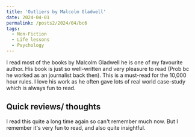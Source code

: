 ```yaml
---
title: 'Outliers by Malcolm Gladwell'
date: 2024-04-01
permalink: /posts2/2024/04/bc6
tags:
  - Non-Fiction
  - Life lessons
  - Psychology
---
```


I read most of the books by Malcolm Gladwell he is one of my favourite author. His book is just so well-written and very pleasure to read (Prob bc he worked as an journalist back then). This is a must-read for the 10,000 hour rules. I love his work as he often gave lots of real world case-study which is always fun to read.

Quick reviews/ thoughts
------

I read this quite a long time again so can't remember much now. But I remember it's very fun to read, and also quite insightful.
